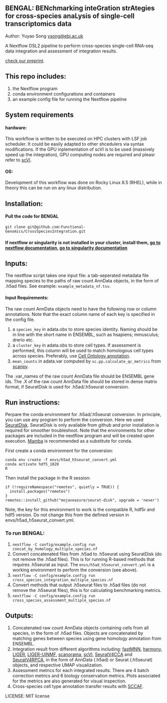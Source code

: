 ## BENGAL: BENchmarking inteGration strAtegies for cross-species anaLysis of single-cell transcriptomics data ##


Author: Yuyao Song <ysong@ebi.ac.uk>

A Nextflow DSL2 pipeline to perform cross-species single-cell RNA-seq data integration and assessment of integration results.

[check our preprint](https://www.biorxiv.org/content/10.1101/2022.09.27.509674v1).

## This repo includes:

1) the Nextflow program
2) conda environment configurations and containers
3) an example config file for running the Nextflow pipeline

## System requirements
#### hardware:
This workflow is written to be executed on HPC clusters with LSF job scheduler. It could be easily adapted to other shcedulers via syntax modifications. If the GPU inplementation of scVI is to be used (massively speed up the integration), GPU computing nodes are required and pleasr refer to [scVI](https://scvi-tools.org/). 

#### OS:
Development of this workflow was done on Rocky Linux 8.5 (RHEL), while in theory this can be run on any linux distribution.

## Installation:

#### Pull the code for BENGAL
`git clone git@github.com:Functional-Genomics/CrossSpeciesIntegration.git`
#### If nextflow or singularity is not installed in your cluster, install them, [go to nextflow documentation](https://www.nextflow.io/docs/latest/getstarted.html), [go to singularity documentation](https://singularity-tutorial.github.io/01-installation/)

## Inputs:
The nextflow script takes one input file: a tab-seperated metadata file mapping species to the paths of raw count AnnData objects, in the form of .h5ad files. See example: `example_metadata_nf.tsv`.

#### Input Requirements:

The raw count AnnData objects need to have the following row or column annotations. Note that the exact column name of each key is specified in the config file.

1) a `species_key` in adata.obs to store species identity. Naming should be in line with the short name in ENSEMBL, such as hsapiens; mmusculus; drerio etc.
2) a `cluster_key` in adata.obs to store cell types. If assessment is performed, this column will be used to match homologous cell types across species. Preferably, use [Cell Ontology annotation](https://obofoundry.org/ontology/cl.html). 
3) `mean_counts` in adata.var computed by `sc.pp.calculate_qc_metrics` from [scanpy](https://github.com/scverse/scanpy).

The .var_names of the raw count AnnData file should be ENSEMBL gene ids.
The .X of the raw count AnnData file should be stored in dense matrix format, if SeuratDisk is used for .h5ad/.h5seurat conversion.


## Run instructions:

Perpare the conda environment for .h5ad/.h5seurat conversion. In principle, you can use any program to perform the conversion. Here we used [SeuratDisk](https://github.com/mojaveazure/seurat-disk). SeuratDisk is only available from github and prior installation is required for smoother troubleshoot. Note that the environments for other packages are included in the nextflow program and will be created upon execution. [Mamba](https://github.com/mamba-org/mamba) is recommended as a substitute for conda. 

First create a conda environment for the conversion:

    conda env create -f envs/h5ad_h5seurat_convert.yml
    conda activate hdf5_1820
    R

Then install the package in the R session:

    if (!requireNamespace("remotes", quietly = TRUE)) {
      install.packages("remotes")
    }
    remotes::install_github("mojaveazure/seurat-disk", upgrade = 'never')



Note, the key for this environment to work is the compatible R, hdf5r and hdf5 version. Do not change this from the defined version in envs/h5ad_h5seurat_convert.yml.

### To run BENGAL:

1) `nextflow -C config/example.config run concat_by_homology_multiple_species.nf`
2) Convert concatenated files from .h5ad to .h5seurat using SeuratDisk (do not remove the .h5ad files). This is for running R-based methods that requires .h5seurat as input. The `envs/h5ad_h5seurat_convert.yml` is a working environment to perform the conversion (see above). 
3) `nextflow -C config/example.config run cross_species_integration_multiple_species.nf`
4) Convert methods that output .h5seurat files to .h5ad files (do not remove the .h5seurat files), this is for calculating benchmarking metrics.
5) `nextflow -C config/example.config run cross_species_assessment_multiple_species.nf`

## Outputs:

1) Concatenated raw count AnnData objects containing cells from all species, in the form of .h5ad files. Objects are concatenated by matching genes between species using gene homology annotation from ENSEMBL.  
2) Integration result from different algorithms including: [fastMNN](https://bioconductor.org/packages/release/bioc/html/batchelor.html), [harmony](https://github.com/slowkow/harmonypy), [LIGER](https://github.com/welch-lab/liger), [LIGER-UINMF](https://github.com/welch-lab/liger), [scanorama](https://github.com/brianhie/scanorama), [scVI](https://scvi-tools.org/), [SeuratV4CCA](https://satijalab.org/seurat/) and [SeuratV4RPCA](https://satijalab.org/seurat/), in the form of AnnData (.h5ad) or Seurat (.h5seurat) objects, and respective UMAP visualization.
3) Assessment metrics for each integrated results. There are 4 batch correction metrics and 6 biology conservation metrics. Plots associated for the metrics are also generated for visual inspection. 
4) Cross-species cell type annotation transfer results with [SCCAF](https://github.com/SCCAF/sccaf).


LICENSE: MIT license


